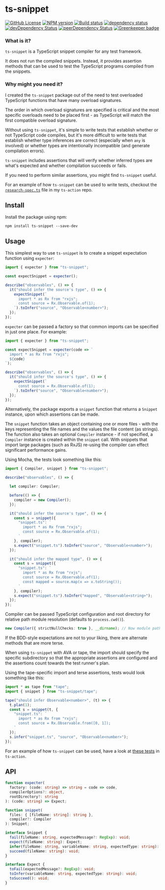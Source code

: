 # ts-snippet

[![GitHub License](https://img.shields.io/badge/license-MIT-blue.svg)](https://github.com/cartant/ts-snippet/blob/master/LICENSE)
[![NPM version](https://img.shields.io/npm/v/ts-snippet.svg)](https://www.npmjs.com/package/ts-snippet)
[![Build status](https://img.shields.io/travis/cartant/ts-snippet.svg)](http://travis-ci.org/cartant/ts-snippet)
[![dependency status](https://img.shields.io/david/cartant/ts-snippet.svg)](https://david-dm.org/cartant/ts-snippet)
[![devDependency Status](https://img.shields.io/david/dev/cartant/ts-snippet.svg)](https://david-dm.org/cartant/ts-snippet#info=devDependencies)
[![peerDependency Status](https://img.shields.io/david/peer/cartant/ts-snippet.svg)](https://david-dm.org/cartant/ts-snippet#info=peerDependencies)
[![Greenkeeper badge](https://badges.greenkeeper.io/cartant/ts-snippet.svg)](https://greenkeeper.io/)

### What is it?

`ts-snippet` is a TypeScript snippet compiler for any test framework.

It does not run the compiled snippets. Instead, it provides assertion methods that can be used to test the TypeScript programs compiled from the snippets.

### Why might you need it?

I created the `ts-snippet` package out of the need to test overloaded TypeScript functions that have many overload signatures.

The order in which overload signatures are specified is critical and the most specific overloads need to be placed first - as TypeScript will match the first compatible overload signature.

Without using `ts-snippet`, it's simple to write tests that establish whether or not TypeScript code compiles, but it's more difficult to write tests that establish whether type inferences are correct (especially when `any` is involved) or whether types are intentionally incompatible (and generate compilation errors).

`ts-snippet` includes assertions that will verify whether inferred types are what's expected and whether compilation succeeds or fails.

If you need to perform similar assertions, you might find `ts-snippet` useful.

For an example of how `ts-snippet` can be used to write tests, checkout the [`research-spec.ts`](https://github.com/cartant/ts-action/blob/v2.0.2/source/research-spec.ts) file in my `ts-action` repo.

## Install

Install the package using npm:

```
npm install ts-snippet --save-dev
```

## Usage

This simplest way to use `ts-snippet` is to create a snippet expectation function using `expecter`:

```ts
import { expecter } from "ts-snippet";

const expectSnippet = expecter();

describe("observables", () => {
  it("should infer the source's type", () => {
    expectSnippet(`
      import * as Rx from "rxjs";
      const source = Rx.Observable.of(1);
    `).toInfer("source", "Observable<number>");
  });
});
```

`expecter` can be passed a factory so that common imports can be specified in just one place. For example:

```ts
import { expecter } from "ts-snippet";

const expectSnippet = expecter(code => `
  import * as Rx from "rxjs";
  ${code}
`);

describe("observables", () => {
  it("should infer the source's type", () => {
    expectSnippet(`
      const source = Rx.Observable.of(1);
    `).toInfer("source", "Observable<number>");
  });
});
```

Alternatively, the package exports a `snippet` function that returns a `Snippet` instance, upon which assertions can be made.

The `snippet` function takes an object containing one or more files - with the keys representing the file names and the values the file content (as strings). The function also takes an optional `Compiler` instance - if not specified, a `Compiler` instance is created within the `snippet` call. With snippets that import large packages (such as RxJS) re-using the compiler can effect significant performance gains.

Using Mocha, the tests look something like this:

```ts
import { Compiler, snippet } from "ts-snippet";

describe("observables", () => {

  let compiler: Compiler;

  before(() => {
    compiler = new Compiler();
  });

  it("should infer the source's type", () => {
    const s = snippet({
      "snippet.ts": `
        import * as Rx from "rxjs";
        const source = Rx.Observable.of(1);
      `
    }, compiler);
    s.expect("snippet.ts").toInfer("source", "Observable<number>");
  });

  it("should infer the mapped type", () => {
    const s = snippet({
      "snippet.ts": `
        import * as Rx from "rxjs";
        const source = Rx.Observable.of(1);
        const mapped = source.map(x => x.toString());
      `
    }, compiler);
    s.expect("snippet.ts").toInfer("mapped", "Observable<string>");
  });
});
```

Compiler can be passed TypeScript configuration and root directory for relative path module resolution (defaults to `process.cwd()`).
```ts
new Compiler({ strictNullChecks: true }, __dirname); // Now module paths will be relative to the directory where the test file is located.
```

If the BDD-style expectations are not to your liking, there are alternate methods that are more terse.

When using `ts-snippet` with AVA or tape, the import should specify the specific subdirectory so that the appropriate assertions are configured and the assertions count towards the test runner's plan.

Using the tape-specific import and terse assertions, tests would look something like this:

```ts
import * as tape from "tape";
import { snippet } from "ts-snippet/tape";

tape("should infer Observable<number>", (t) => {
  t.plan(1);
  const s = snippet(t, {
    "snippet.ts": `
      import * as Rx from "rxjs";
      const source = Rx.Observable.from([0, 1]);
    `
  });
  s.infer("snippet.ts", "source", "Observable<number>");
});
```

For an example of how `ts-snippet` can be used, have a look at [these tests](https://github.com/cartant/ts-action/blob/master/source/research-spec.ts) in `ts-action`.

## API

```ts
function expecter(
  factory: (code: string) => string = code => code,
  compilerOptions?: object,
  rootDirectory?: string
): (code: string) => Expect;

function snippet(
  files: { [fileName: string]: string },
  compiler?: Compiler
): Snippet;
```

```ts
interface Snippet {
  fail(fileName: string, expectedMessage?: RegExp): void;
  expect(fileName: string): Expect;
  infer(fileName: string, variableName: string, expectedType: string): void;
  succeed(fileName: string): void;
}

interface Expect {
  toFail(expectedMessage?: RegExp): void;
  toInfer(variableName: string, expectedType: string): void;
  toSucceed(): void;
}
```
